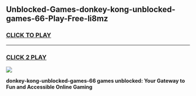 
## Unblocked-Games-donkey-kong-unblocked-games-66-Play-Free-li8mz
<h3>
<a href="https://premium76.site?title=donkey-kong-unblocked-games-66&ref=15A">CLICK TO PLAY</a></h3>
<hr>

<h3>
<a href="https://premium76.site?title=donkey-kong-unblocked-games-66&ref=15A">CLICK 2 PLAY</a>
  
</h3>

<a href="https://premium76.site?title=donkey-kong-unblocked-games-66&ref=15A"><img src="https://clearcache.store/games.png"></a>


**donkey-kong-unblocked-games-66 games unblocked: Your Gateway to Fun and Accessible Online Gaming**
